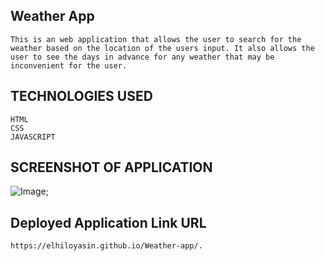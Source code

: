## Weather App
```
This is an web application that allows the user to search for the weather based on the location of the users input. It also allows the user to see the days in advance for any weather that may be inconvenient for the user. 
```

## TECHNOLOGIES USED

```
HTML
CSS
JAVASCRIPT
```
## SCREENSHOT OF APPLICATION
![Image](assets/images/weather_screenshot.jpg);



## Deployed Application Link URL
```
https://elhiloyasin.github.io/Weather-app/.
```
